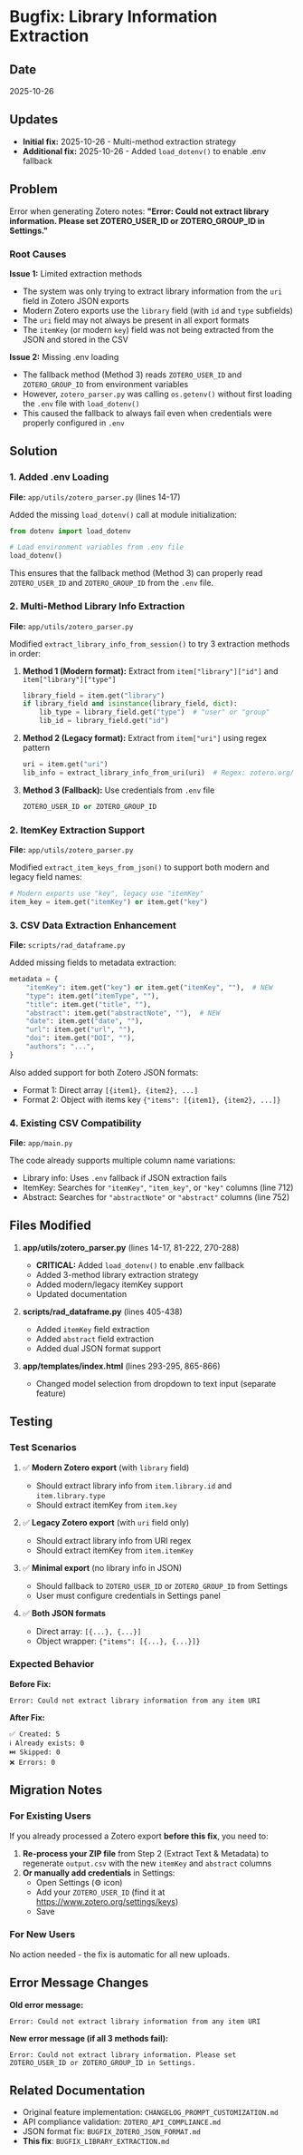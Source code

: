 # Bugfix: Library Information Extraction

## Date
2025-10-26

## Updates
- **Initial fix:** 2025-10-26 - Multi-method extraction strategy
- **Additional fix:** 2025-10-26 - Added `load_dotenv()` to enable .env fallback

## Problem
Error when generating Zotero notes: **"Error: Could not extract library information. Please set ZOTERO_USER_ID or ZOTERO_GROUP_ID in Settings."**

### Root Causes

**Issue 1:** Limited extraction methods
- The system was only trying to extract library information from the `uri` field in Zotero JSON exports
- Modern Zotero exports use the `library` field (with `id` and `type` subfields)
- The `uri` field may not always be present in all export formats
- The `itemKey` (or modern `key`) field was not being extracted from the JSON and stored in the CSV

**Issue 2:** Missing .env loading
- The fallback method (Method 3) reads `ZOTERO_USER_ID` and `ZOTERO_GROUP_ID` from environment variables
- However, `zotero_parser.py` was calling `os.getenv()` without first loading the `.env` file with `load_dotenv()`
- This caused the fallback to always fail even when credentials were properly configured in `.env`

## Solution

### 1. Added .env Loading
**File:** `app/utils/zotero_parser.py` (lines 14-17)

Added the missing `load_dotenv()` call at module initialization:

```python
from dotenv import load_dotenv

# Load environment variables from .env file
load_dotenv()
```

This ensures that the fallback method (Method 3) can properly read `ZOTERO_USER_ID` and `ZOTERO_GROUP_ID` from the `.env` file.

### 2. Multi-Method Library Info Extraction
**File:** `app/utils/zotero_parser.py`

Modified `extract_library_info_from_session()` to try 3 extraction methods in order:

1. **Method 1 (Modern format):** Extract from `item["library"]["id"]` and `item["library"]["type"]`
   ```python
   library_field = item.get("library")
   if library_field and isinstance(library_field, dict):
       lib_type = library_field.get("type")  # "user" or "group"
       lib_id = library_field.get("id")
   ```

2. **Method 2 (Legacy format):** Extract from `item["uri"]` using regex pattern
   ```python
   uri = item.get("uri")
   lib_info = extract_library_info_from_uri(uri)  # Regex: zotero.org/(users|groups)/(\d+)/items/...
   ```

3. **Method 3 (Fallback):** Use credentials from `.env` file
   ```python
   ZOTERO_USER_ID or ZOTERO_GROUP_ID
   ```

### 2. ItemKey Extraction Support
**File:** `app/utils/zotero_parser.py`

Modified `extract_item_keys_from_json()` to support both modern and legacy field names:

```python
# Modern exports use "key", legacy use "itemKey"
item_key = item.get("itemKey") or item.get("key")
```

### 3. CSV Data Extraction Enhancement
**File:** `scripts/rad_dataframe.py`

Added missing fields to metadata extraction:

```python
metadata = {
    "itemKey": item.get("key") or item.get("itemKey", ""),  # NEW
    "type": item.get("itemType", ""),
    "title": item.get("title", ""),
    "abstract": item.get("abstractNote", ""),  # NEW
    "date": item.get("date", ""),
    "url": item.get("url", ""),
    "doi": item.get("DOI", ""),
    "authors": "...",
}
```

Also added support for both Zotero JSON formats:
- Format 1: Direct array `[{item1}, {item2}, ...]`
- Format 2: Object with items key `{"items": [{item1}, {item2}, ...]}`

### 4. Existing CSV Compatibility
**File:** `app/main.py`

The code already supports multiple column name variations:
- Library info: Uses `.env` fallback if JSON extraction fails
- ItemKey: Searches for `"itemKey"`, `"item_key"`, or `"key"` columns (line 712)
- Abstract: Searches for `"abstractNote"` or `"abstract"` columns (line 752)

## Files Modified

1. **app/utils/zotero_parser.py** (lines 14-17, 81-222, 270-288)
   - **CRITICAL:** Added `load_dotenv()` to enable .env fallback
   - Added 3-method library extraction strategy
   - Added modern/legacy itemKey support
   - Updated documentation

2. **scripts/rad_dataframe.py** (lines 405-438)
   - Added `itemKey` field extraction
   - Added `abstract` field extraction
   - Added dual JSON format support

3. **app/templates/index.html** (lines 293-295, 865-866)
   - Changed model selection from dropdown to text input (separate feature)

## Testing

### Test Scenarios

1. ✅ **Modern Zotero export** (with `library` field)
   - Should extract library info from `item.library.id` and `item.library.type`
   - Should extract itemKey from `item.key`

2. ✅ **Legacy Zotero export** (with `uri` field only)
   - Should extract library info from URI regex
   - Should extract itemKey from `item.itemKey`

3. ✅ **Minimal export** (no library info in JSON)
   - Should fallback to `ZOTERO_USER_ID` or `ZOTERO_GROUP_ID` from Settings
   - User must configure credentials in Settings panel

4. ✅ **Both JSON formats**
   - Direct array: `[{...}, {...}]`
   - Object wrapper: `{"items": [{...}, {...}]}`

### Expected Behavior

**Before Fix:**
```
Error: Could not extract library information from any item URI
```

**After Fix:**
```
✅ Created: 5
ℹ️ Already exists: 0
⏭️ Skipped: 0
❌ Errors: 0
```

## Migration Notes

### For Existing Users

If you already processed a Zotero export **before this fix**, you need to:

1. **Re-process your ZIP file** from Step 2 (Extract Text & Metadata) to regenerate `output.csv` with the new `itemKey` and `abstract` columns
2. **Or manually add credentials** in Settings:
   - Open Settings (⚙️ icon)
   - Add your `ZOTERO_USER_ID` (find it at https://www.zotero.org/settings/keys)
   - Save

### For New Users

No action needed - the fix is automatic for all new uploads.

## Error Message Changes

**Old error message:**
```
Error: Could not extract library information from any item URI
```

**New error message (if all 3 methods fail):**
```
Error: Could not extract library information. Please set ZOTERO_USER_ID or ZOTERO_GROUP_ID in Settings.
```

## Related Documentation

- Original feature implementation: `CHANGELOG_PROMPT_CUSTOMIZATION.md`
- API compliance validation: `ZOTERO_API_COMPLIANCE.md`
- JSON format fix: `BUGFIX_ZOTERO_JSON_FORMAT.md`
- **This fix**: `BUGFIX_LIBRARY_EXTRACTION.md`
